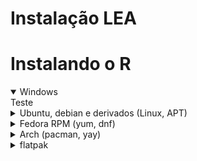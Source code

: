 # Instalação LEA

# Instalando o R

<details open>
	<summary>Windows</summary>
Teste
</details>

<details>
	<summary>Ubuntu, debian e derivados (Linux, APT)</summary>
Teste 2
</details>

<details>
	<summary>Fedora RPM (yum, dnf)</summary>
Teste 3
</details>

<details>
	<summary>Arch (pacman, yay)</summary>

Pré-requisitos do sistema:
 - AUR Helper (como o [yay](https://github.com/Jguer/yay))
 - GCC-Fortran (para compilar as bibliotecas do R)

Para instalar o GCC-Fortran, basta rodar no terminal:

```{bash}
sudo pacman -S gcc-fortran --noconfirm
```

Para instalar o RStudio (e o R), basta rodar no terminal:

```{bash}
yay -S --noconfirm rstudio-desktop-bin
```

Os seguintes passos da instalação serão executados já no console do RStudio.  

Pré-requisitos do R (RStudio):
- tidyverse (necessidade geral, apesar de não obrigatório para o modelo LEA)
- tinytex (para compilar o relatório e slides)
- devtools (para importar e compilar o modelo)

No linux, o `tidyverse` precisa de mais um pré-requisito (além do gcc-fortran) para ser compilado corretamente, para instalar esse pré-requisito rode no console do RStudio:

```{r}
install.packages("xml2")
```

Com o pré-requisito instalado, rode no console:

```{r}
install.packages("tidyverse")
```

> [!NOTE] Observação\
> Se houver erros, rode com o parâmetro `dependencies = TRUE`, ou seja:
> 
> ```{r}
> install.packages("tidyverse", dependencies = TRUE)
> ```

Para instalar o tinytex, rode os comandos (cada linha individualmente):

```{r}
install.packages("tinytex")
tinytex::install_tinytex()
```

É recomendado reiniciar o RStudio após instalar o tinytex, para ter certeza que foi instalado corretamente.

> [!TIP] Observação\
> Caso queira checar se a instalação do tinytex foi feita corretamente, rode no console:
> ```{r}
> tinytex::is_tinytex()
> ```
> Caso a instalação tenha sido realizada corretamente, o retorno do comando deve ser `TRUE`, caso contrário, reinstale o tinytex

> [!IMPORTANT] Atenção\
> Caso o tinytex não tenha sido instalado corretamente (o retorno de `tinytex::is_tinytex()` é `FALSE`), tente reinstalar o pacote pelo gerenciador do R (`install.packages("tinytex")`) e pelo gerenciador do tinytex, da forma:
> ```{r}
> tinytex::install_tinytex(force = TRUE)
> ```

</details>

<details>
	<summary>flatpak</summary>
Teste 5
</details>
